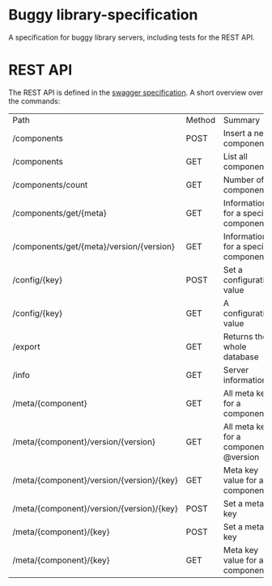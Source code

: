 # Buggy library-specification

A specification for buggy library servers, including tests for the REST API.

# REST API

The REST API is defined in the [swagger specification](https://buggyorg.github.io/library-specification/). A short overview over the commands:

<table><tr><td>Path</td><td>Method</td><td>Summary</td></tr><tr><td>/components</td><td>POST</td><td>Insert a new component</td></tr><tr><td>/components</td><td>GET</td><td>List all components</td></tr><tr><td>/components/count</td><td>GET</td><td>Number of components</td></tr><tr><td>/components/get/{meta}</td><td>GET</td><td>Information for a specific component.</td></tr><tr><td>/components/get/{meta}/version/{version}</td><td>GET</td><td>Information for a specific component.</td></tr><tr><td>/config/{key}</td><td>POST</td><td>Set a configuration value</td></tr><tr><td>/config/{key}</td><td>GET</td><td>A configuration value</td></tr><tr><td>/export</td><td>GET</td><td>Returns the whole database</td></tr><tr><td>/info</td><td>GET</td><td>Server information</td></tr><tr><td>/meta/{component}</td><td>GET</td><td>All meta keys for a component</td></tr><tr><td>/meta/{component}/version/{version}</td><td>GET</td><td>All meta keys for a component @version</td></tr><tr><td>/meta/{component}/version/{version}/{key}</td><td>GET</td><td>Meta key value for a component</td></tr><tr><td>/meta/{component}/version/{version}/{key}</td><td>POST</td><td>Set a meta key</td></tr><tr><td>/meta/{component}/{key}</td><td>POST</td><td>Set a meta key</td></tr><tr><td>/meta/{component}/{key}</td><td>GET</td><td>Meta key value for a component</td></tr></table>
